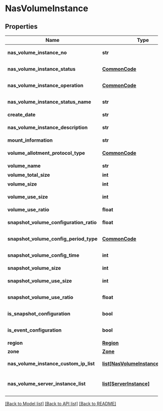 # NasVolumeInstance

## Properties
Name | Type | Description | Notes
------------ | ------------- | ------------- | -------------
**nas_volume_instance_no** | **str** | NAS볼륨인스턴스번호 | [optional] 
**nas_volume_instance_status** | [**CommonCode**](CommonCode.md) | NAS볼륨인스턴스상태 | [optional] 
**nas_volume_instance_operation** | [**CommonCode**](CommonCode.md) | NAS볼륨인스턴스OP | [optional] 
**nas_volume_instance_status_name** | **str** | 볼륨인스턴스상태명 | [optional] 
**create_date** | **str** | 생성일시 | [optional] 
**nas_volume_instance_description** | **str** | NAS볼륨인스턴스설명 | [optional] 
**mount_information** | **str** | 마운트정보 | [optional] 
**volume_allotment_protocol_type** | [**CommonCode**](CommonCode.md) | 볼륨할당프로토콜구분 | [optional] 
**volume_name** | **str** | 볼륨명 | [optional] 
**volume_total_size** | **int** | 볼륨총사이즈 | [optional] 
**volume_size** | **int** | 볼륨사이즈 | [optional] 
**volume_use_size** | **int** | 볼륨사용사이즈 | [optional] 
**volume_use_ratio** | **float** | 볼륨사용비율 | [optional] 
**snapshot_volume_configuration_ratio** | **float** | 스냅샷볼륨설정비율 | [optional] 
**snapshot_volume_config_period_type** | [**CommonCode**](CommonCode.md) | 스냅샷볼륨설정기간구분 | [optional] 
**snapshot_volume_config_time** | **int** | 스냅샷볼륨설정시간 | [optional] 
**snapshot_volume_size** | **int** | 스냅샷사이즈 | [optional] 
**snapshot_volume_use_size** | **int** | 스냅사용사이즈 | [optional] 
**snapshot_volume_use_ratio** | **float** | 스냅샷사용비율 | [optional] 
**is_snapshot_configuration** | **bool** | 스냅샷설정여부 | [optional] 
**is_event_configuration** | **bool** | 이벤트설정여부 | [optional] 
**region** | [**Region**](Region.md) | 리전 | [optional] 
**zone** | [**Zone**](Zone.md) | ZONE | [optional] 
**nas_volume_instance_custom_ip_list** | [**list[NasVolumeInstanceCustomIp]**](NasVolumeInstanceCustomIp.md) | NAS볼륨커스텀IP리스트 | [optional] 
**nas_volume_server_instance_list** | [**list[ServerInstance]**](ServerInstance.md) | NAS볼륨서버인스턴스리스트 | [optional] 

[[Back to Model list]](../README.md#documentation-for-models) [[Back to API list]](../README.md#documentation-for-api-endpoints) [[Back to README]](../README.md)


